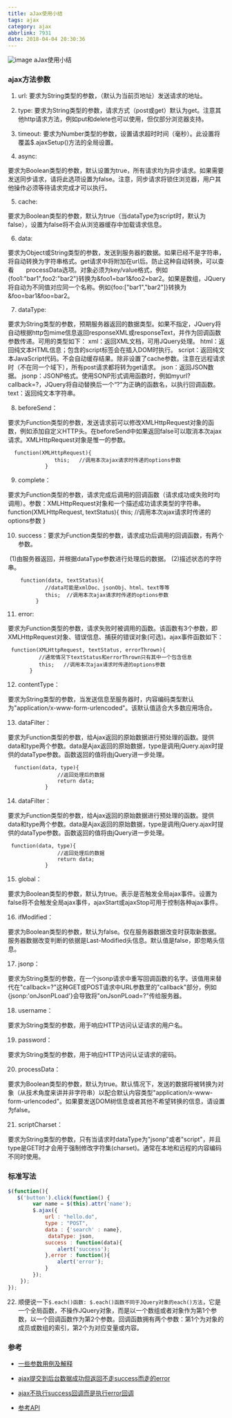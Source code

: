 ```yaml
---
title: aJax使用小结
tags: ajax
category: ajax
abbrlink: 7931
date: 2018-04-04 20:30:36
---
```

![image](http://ovi3ob9p4.bkt.clouddn.com/TIETU/CT0168.jpg)
aJax使用小结
<!--more-->
### ajax方法参数

1. url: 
  要求为String类型的参数，（默认为当前页地址）发送请求的地址。
2. type: 
要求为String类型的参数，请求方式（post或get）默认为get。注意其他http请求方法，例如put和delete也可以使用，但仅部分浏览器支持。

3. timeout: 
要求为Number类型的参数，设置请求超时时间（毫秒）。此设置将覆盖$.ajaxSetup()方法的全局设置。
4. async: 

要求为Boolean类型的参数，默认设置为true，所有请求均为异步请求。如果需要发送同步请求，请将此选项设置为false。注意，同步请求将锁住浏览器，用户其他操作必须等待请求完成才可以执行。

5. cache: 

要求为Boolean类型的参数，默认为true（当dataType为script时，默认为false），设置为false将不会从浏览器缓存中加载请求信息。

6. data: 

要求为Object或String类型的参数，发送到服务器的数据。如果已经不是字符串，将自动转换为字符串格式。get请求中将附加在url后。防止这种自动转换，可以查看　　processData选项。对象必须为key/value格式，例如{foo1:"bar1",foo2:"bar2"}转换为&foo1=bar1&foo2=bar2。如果是数组，JQuery将自动为不同值对应同一个名称。例如{foo:["bar1","bar2"]}转换为&foo=bar1&foo=bar2。

7. dataType: 

要求为String类型的参数，预期服务器返回的数据类型。如果不指定，JQuery将自动根据http包mime信息返回responseXML或responseText，并作为回调函数参数传递。可用的类型如下：
xml：返回XML文档，可用JQuery处理。
html：返回纯文本HTML信息；包含的script标签会在插入DOM时执行。
script：返回纯文本JavaScript代码。不会自动缓存结果。除非设置了cache参数。注意在远程请求时（不在同一个域下），所有post请求都将转为get请求。
json：返回JSON数据。
jsonp：JSONP格式。使用SONP形式调用函数时，例如myurl?callback=?，JQuery将自动替换后一个“?”为正确的函数名，以执行回调函数。
text：返回纯文本字符串。

8. beforeSend：

要求为Function类型的参数，发送请求前可以修改XMLHttpRequest对象的函数，例如添加自定义HTTP头。在beforeSend中如果返回false可以取消本次ajax请求。XMLHttpRequest对象是惟一的参数。
          

```
  function(XMLHttpRequest){
               this;   //调用本次ajax请求时传递的options参数
            }
```



9. complete：

要求为Function类型的参数，请求完成后调用的回调函数（请求成功或失败时均调用）。参数：XMLHttpRequest对象和一个描述成功请求类型的字符串。
          function(XMLHttpRequest, textStatus){
             this;    //调用本次ajax请求时传递的options参数
          }

10. success：要求为Function类型的参数，请求成功后调用的回调函数，有两个参数。

​         (1)由服务器返回，并根据dataType参数进行处理后的数据。
         (2)描述状态的字符串。
    

```
    function(data, textStatus){
            //data可能是xmlDoc、jsonObj、html、text等等
            this;  //调用本次ajax请求时传递的options参数
         }
```



11. error:

要求为Function类型的参数，请求失败时被调用的函数。该函数有3个参数，即XMLHttpRequest对象、错误信息、捕获的错误对象(可选)。ajax事件函数如下：
      

```
 function(XMLHttpRequest, textStatus, errorThrown){
          //通常情况下textStatus和errorThrown只有其中一个包含信息
          this;   //调用本次ajax请求时传递的options参数
       }
```



12. contentType：

要求为String类型的参数，当发送信息至服务器时，内容编码类型默认为"application/x-www-form-urlencoded"。该默认值适合大多数应用场合。

13. dataFilter：

要求为Function类型的参数，给Ajax返回的原始数据进行预处理的函数。提供data和type两个参数。data是Ajax返回的原始数据，type是调用jQuery.ajax时提供的dataType参数。函数返回的值将由jQuery进一步处理。
          

```
  function(data, type){
                //返回处理后的数据
                return data;
            }
```



14. dataFilter：

要求为Function类型的参数，给Ajax返回的原始数据进行预处理的函数。提供data和type两个参数。data是Ajax返回的原始数据，type是调用jQuery.ajax时提供的dataType参数。函数返回的值将由jQuery进一步处理。
           

```
 function(data, type){
                //返回处理后的数据
                return data;
            }
```



15. global：

要求为Boolean类型的参数，默认为true。表示是否触发全局ajax事件。设置为false将不会触发全局ajax事件，ajaxStart或ajaxStop可用于控制各种ajax事件。

16. ifModified：

要求为Boolean类型的参数，默认为false。仅在服务器数据改变时获取新数据。服务器数据改变判断的依据是Last-Modified头信息。默认值是false，即忽略头信息。

17. jsonp：

要求为String类型的参数，在一个jsonp请求中重写回调函数的名字。该值用来替代在"callback=?"这种GET或POST请求中URL参数里的"callback"部分，例如{jsonp:'onJsonPLoad'}会导致将"onJsonPLoad=?"传给服务器。

18. username：

要求为String类型的参数，用于响应HTTP访问认证请求的用户名。

19. password：

要求为String类型的参数，用于响应HTTP访问认证请求的密码。

20. processData：

要求为Boolean类型的参数，默认为true。默认情况下，发送的数据将被转换为对象（从技术角度来讲并非字符串）以配合默认内容类型"application/x-www-form-urlencoded"。如果要发送DOM树信息或者其他不希望转换的信息，请设置为false。

21. scriptCharset：

要求为String类型的参数，只有当请求时dataType为"jsonp"或者"script"，并且type是GET时才会用于强制修改字符集(charset)。通常在本地和远程的内容编码不同时使用。

### 标准写法

```js
$(function(){
   $('button').click(function() {
		var name = $(this).attr('name');
		$.ajax({
			url : "hello.do",
			type : "POST",
			data : {'search' : name},
             dataType: json,
			success : function(data){
				alert('success');
			},error : function(){
				alert('error');
			}
		});
	});
});
```

22. 顺便说一下`$.each()函数: $.each()函数不同于JQuery对象的each()方法`，它是一个全局函数，不操作JQuery对象，而是以一个数组或者对象作为第1个参数，以一个回调函数作为第2个参数。回调函数拥有两个参数：第1个为对象的成员或数组的索引，第2个为对应变量或内容。 

### 参考

- [一些参数用例及解释](https://blog.csdn.net/qq_30337695/article/details/51373727)  
-  [ajax提交到后台数据成功但返回不走success而走的error](https://blog.csdn.net/qq_36752632/article/details/71216477) 

-  [ajax不执行success回调而是执行error回调](https://blog.csdn.net/javaee_sunny/article/details/52574763)

- [参考API](http://www.css88.com/jqapi-1.9/jQuery.ajax/)

